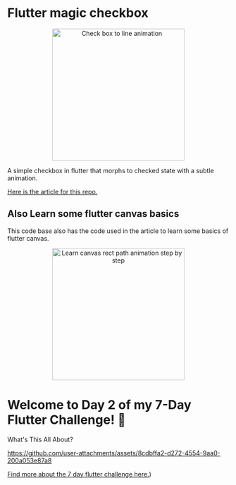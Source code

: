 # Flutter magic checkbox
<p align="center">
  <img src="https://media4.giphy.com/media/v1.Y2lkPTc5MGI3NjExMDRmenJvenBxeG01MGY4N3BpMmxuMDNhNXVqOXVnNDhzeWJsZHd5eSZlcD12MV9pbnRlcm5hbF9naWZfYnlfaWQmY3Q9Zw/92usknMGMtk5j6qoCQ/giphy.gif" alt="Check box to line animation" width="300">
</p>
A simple checkbox in flutter that morphs to checked state with a subtle animation. 

[Here is the article for this repo.](https://codinglollypop.medium.com/uncheck-your-doubts-mastering-flutter-canvas-with-a-simple-checkbox-animation-a0375ad2df24)

## Also Learn some flutter canvas basics
This code base also has the code used in the article to learn some basics of flutter canvas. 
<p align="center">
  <img src="https://media4.giphy.com/media/v1.Y2lkPTc5MGI3NjExeGp2Zml6Mmo1aXpkd2Zxd2I1NGRnMjBydm1jNGJhbmFkZDlobmxocyZlcD12MV9pbnRlcm5hbF9naWZfYnlfaWQmY3Q9Zw/3P12uCmLQJAcHwgrJJ/giphy.gif" alt="Learn canvas rect path animation step by step" width="300">
</p>

# Welcome to Day 2 of my 7-Day Flutter Challenge! 🚀
What's This All About?


https://github.com/user-attachments/assets/8cdbffa2-d272-4554-9aa0-200a053e87a8



[Find more about the 7 day flutter challenge here.](https://codinglollypop.medium.com/7-days-of-flutter-fun-a-visual-journey-through-animations-4caeb556403e))


